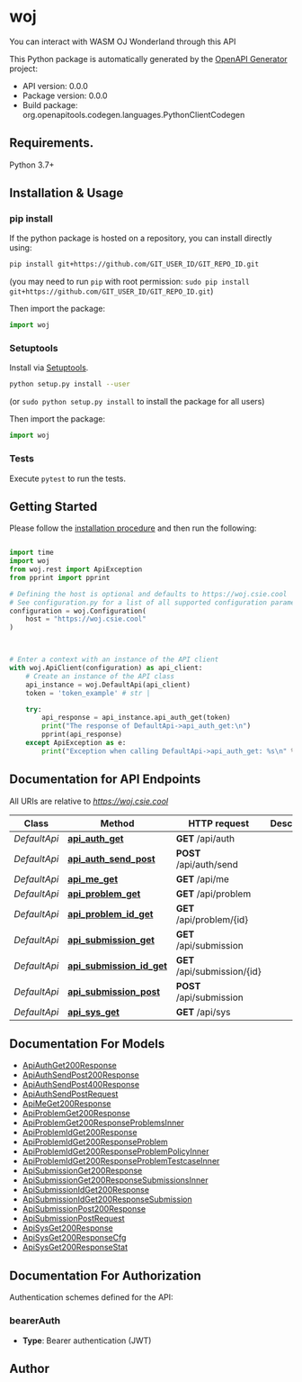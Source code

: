 # woj
You can interact with WASM OJ Wonderland through this API

This Python package is automatically generated by the [OpenAPI Generator](https://openapi-generator.tech) project:

- API version: 0.0.0
- Package version: 0.0.0
- Build package: org.openapitools.codegen.languages.PythonClientCodegen

## Requirements.

Python 3.7+

## Installation & Usage
### pip install

If the python package is hosted on a repository, you can install directly using:

```sh
pip install git+https://github.com/GIT_USER_ID/GIT_REPO_ID.git
```
(you may need to run `pip` with root permission: `sudo pip install git+https://github.com/GIT_USER_ID/GIT_REPO_ID.git`)

Then import the package:
```python
import woj
```

### Setuptools

Install via [Setuptools](http://pypi.python.org/pypi/setuptools).

```sh
python setup.py install --user
```
(or `sudo python setup.py install` to install the package for all users)

Then import the package:
```python
import woj
```

### Tests

Execute `pytest` to run the tests.

## Getting Started

Please follow the [installation procedure](#installation--usage) and then run the following:

```python

import time
import woj
from woj.rest import ApiException
from pprint import pprint

# Defining the host is optional and defaults to https://woj.csie.cool
# See configuration.py for a list of all supported configuration parameters.
configuration = woj.Configuration(
    host = "https://woj.csie.cool"
)



# Enter a context with an instance of the API client
with woj.ApiClient(configuration) as api_client:
    # Create an instance of the API class
    api_instance = woj.DefaultApi(api_client)
    token = 'token_example' # str | 

    try:
        api_response = api_instance.api_auth_get(token)
        print("The response of DefaultApi->api_auth_get:\n")
        pprint(api_response)
    except ApiException as e:
        print("Exception when calling DefaultApi->api_auth_get: %s\n" % e)

```

## Documentation for API Endpoints

All URIs are relative to *https://woj.csie.cool*

Class | Method | HTTP request | Description
------------ | ------------- | ------------- | -------------
*DefaultApi* | [**api_auth_get**](docs/DefaultApi.md#api_auth_get) | **GET** /api/auth | 
*DefaultApi* | [**api_auth_send_post**](docs/DefaultApi.md#api_auth_send_post) | **POST** /api/auth/send | 
*DefaultApi* | [**api_me_get**](docs/DefaultApi.md#api_me_get) | **GET** /api/me | 
*DefaultApi* | [**api_problem_get**](docs/DefaultApi.md#api_problem_get) | **GET** /api/problem | 
*DefaultApi* | [**api_problem_id_get**](docs/DefaultApi.md#api_problem_id_get) | **GET** /api/problem/{id} | 
*DefaultApi* | [**api_submission_get**](docs/DefaultApi.md#api_submission_get) | **GET** /api/submission | 
*DefaultApi* | [**api_submission_id_get**](docs/DefaultApi.md#api_submission_id_get) | **GET** /api/submission/{id} | 
*DefaultApi* | [**api_submission_post**](docs/DefaultApi.md#api_submission_post) | **POST** /api/submission | 
*DefaultApi* | [**api_sys_get**](docs/DefaultApi.md#api_sys_get) | **GET** /api/sys | 


## Documentation For Models

 - [ApiAuthGet200Response](docs/ApiAuthGet200Response.md)
 - [ApiAuthSendPost200Response](docs/ApiAuthSendPost200Response.md)
 - [ApiAuthSendPost400Response](docs/ApiAuthSendPost400Response.md)
 - [ApiAuthSendPostRequest](docs/ApiAuthSendPostRequest.md)
 - [ApiMeGet200Response](docs/ApiMeGet200Response.md)
 - [ApiProblemGet200Response](docs/ApiProblemGet200Response.md)
 - [ApiProblemGet200ResponseProblemsInner](docs/ApiProblemGet200ResponseProblemsInner.md)
 - [ApiProblemIdGet200Response](docs/ApiProblemIdGet200Response.md)
 - [ApiProblemIdGet200ResponseProblem](docs/ApiProblemIdGet200ResponseProblem.md)
 - [ApiProblemIdGet200ResponseProblemPolicyInner](docs/ApiProblemIdGet200ResponseProblemPolicyInner.md)
 - [ApiProblemIdGet200ResponseProblemTestcaseInner](docs/ApiProblemIdGet200ResponseProblemTestcaseInner.md)
 - [ApiSubmissionGet200Response](docs/ApiSubmissionGet200Response.md)
 - [ApiSubmissionGet200ResponseSubmissionsInner](docs/ApiSubmissionGet200ResponseSubmissionsInner.md)
 - [ApiSubmissionIdGet200Response](docs/ApiSubmissionIdGet200Response.md)
 - [ApiSubmissionIdGet200ResponseSubmission](docs/ApiSubmissionIdGet200ResponseSubmission.md)
 - [ApiSubmissionPost200Response](docs/ApiSubmissionPost200Response.md)
 - [ApiSubmissionPostRequest](docs/ApiSubmissionPostRequest.md)
 - [ApiSysGet200Response](docs/ApiSysGet200Response.md)
 - [ApiSysGet200ResponseCfg](docs/ApiSysGet200ResponseCfg.md)
 - [ApiSysGet200ResponseStat](docs/ApiSysGet200ResponseStat.md)


<a id="documentation-for-authorization"></a>
## Documentation For Authorization


Authentication schemes defined for the API:
<a id="bearerAuth"></a>
### bearerAuth

- **Type**: Bearer authentication (JWT)


## Author





